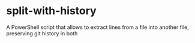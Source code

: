# split-with-history
A PowerShell script that allows to extract lines from a file into another file, preserving git history in both

